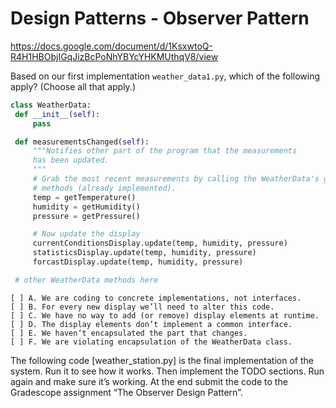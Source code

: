 # Design Patterns - Observer Pattern
https://docs.google.com/document/d/1KsxwtoQ-R4H1HBObjIGqJizBcPoNhYBYcYHKMUthqV8/view

Based on our first implementation `weather_data1.py`, which of the following apply? (Choose all that apply.)  
   ```python
   class WeatherData:
    def __init__(self):
        pass

    def measurementsChanged(self):
        """Notifies other part of the program that the measurements
        has been updated.
        """
        # Grab the most recent measurements by calling the WeatherData's getter
        # methods (already implemented).
        temp = getTemperature()
        humidity = getHumidity()
        pressure = getPressure()

        # Now update the display
        currentConditionsDisplay.update(temp, humidity, pressure)
        statisticsDisplay.update(temp, humidity, pressure)
        forcastDisplay.update(temp, humidity, pressure)

    # other WeatherData methods here

   ```
    [ ] A. We are coding to concrete implementations, not interfaces.  
    [ ] B. For every new display we’ll need to alter this code.  
    [ ] C. We have no way to add (or remove) display elements at runtime.  
    [ ] D. The display elements don’t implement a common interface.  
    [ ] E. We haven’t encapsulated the part that changes.  
    [ ] F. We are violating encapsulation of the WeatherData class.  

The following code [weather_station.py] is the final implementation of the system. Run it to see how it works. Then implement the TODO sections. Run again and make sure it’s working. At the end submit the code to the Gradescope assignment “The Observer Design Pattern”.
